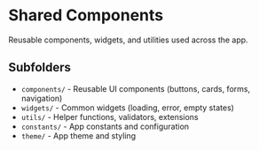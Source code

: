 # Shared Components

Reusable components, widgets, and utilities used across the app.

## Subfolders
- `components/` - Reusable UI components (buttons, cards, forms, navigation)
- `widgets/` - Common widgets (loading, error, empty states)
- `utils/` - Helper functions, validators, extensions
- `constants/` - App constants and configuration
- `theme/` - App theme and styling